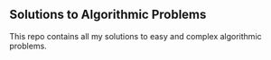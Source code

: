 ## Solutions to Algorithmic Problems

This repo contains all my solutions to easy and complex algorithmic problems.
